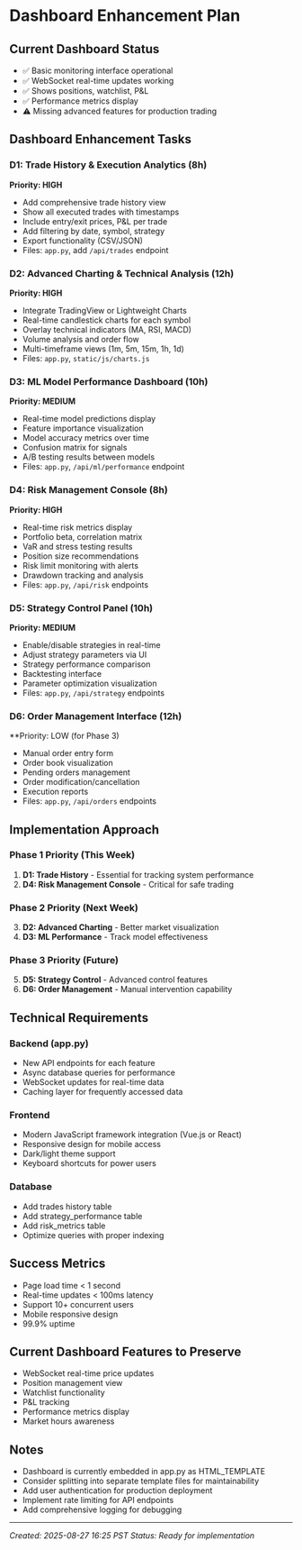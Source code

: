 # Dashboard Enhancement Plan

## Current Dashboard Status
- ✅ Basic monitoring interface operational
- ✅ WebSocket real-time updates working
- ✅ Shows positions, watchlist, P&L
- ✅ Performance metrics display
- ⚠️ Missing advanced features for production trading

## Dashboard Enhancement Tasks

### D1: Trade History & Execution Analytics (8h)
**Priority: HIGH**
- Add comprehensive trade history view
- Show all executed trades with timestamps
- Include entry/exit prices, P&L per trade
- Add filtering by date, symbol, strategy
- Export functionality (CSV/JSON)
- Files: `app.py`, add `/api/trades` endpoint

### D2: Advanced Charting & Technical Analysis (12h)
**Priority: HIGH**
- Integrate TradingView or Lightweight Charts
- Real-time candlestick charts for each symbol
- Overlay technical indicators (MA, RSI, MACD)
- Volume analysis and order flow
- Multi-timeframe views (1m, 5m, 15m, 1h, 1d)
- Files: `app.py`, `static/js/charts.js`

### D3: ML Model Performance Dashboard (10h)
**Priority: MEDIUM**
- Real-time model predictions display
- Feature importance visualization
- Model accuracy metrics over time
- Confusion matrix for signals
- A/B testing results between models
- Files: `app.py`, `/api/ml/performance` endpoint

### D4: Risk Management Console (8h)
**Priority: HIGH**
- Real-time risk metrics display
- Portfolio beta, correlation matrix
- VaR and stress testing results
- Position size recommendations
- Risk limit monitoring with alerts
- Drawdown tracking and analysis
- Files: `app.py`, `/api/risk` endpoints

### D5: Strategy Control Panel (10h)
**Priority: MEDIUM**
- Enable/disable strategies in real-time
- Adjust strategy parameters via UI
- Strategy performance comparison
- Backtesting interface
- Parameter optimization visualization
- Files: `app.py`, `/api/strategy` endpoints

### D6: Order Management Interface (12h)
**Priority: LOW (for Phase 3)
- Manual order entry form
- Order book visualization
- Pending orders management
- Order modification/cancellation
- Execution reports
- Files: `app.py`, `/api/orders` endpoints

## Implementation Approach

### Phase 1 Priority (This Week)
1. **D1: Trade History** - Essential for tracking system performance
2. **D4: Risk Management Console** - Critical for safe trading

### Phase 2 Priority (Next Week)
3. **D2: Advanced Charting** - Better market visualization
4. **D3: ML Performance** - Track model effectiveness

### Phase 3 Priority (Future)
5. **D5: Strategy Control** - Advanced control features
6. **D6: Order Management** - Manual intervention capability

## Technical Requirements

### Backend (app.py)
- New API endpoints for each feature
- Async database queries for performance
- WebSocket updates for real-time data
- Caching layer for frequently accessed data

### Frontend
- Modern JavaScript framework integration (Vue.js or React)
- Responsive design for mobile access
- Dark/light theme support
- Keyboard shortcuts for power users

### Database
- Add trades history table
- Add strategy_performance table
- Add risk_metrics table
- Optimize queries with proper indexing

## Success Metrics
- Page load time < 1 second
- Real-time updates < 100ms latency
- Support 10+ concurrent users
- Mobile responsive design
- 99.9% uptime

## Current Dashboard Features to Preserve
- WebSocket real-time price updates
- Position management view
- Watchlist functionality
- P&L tracking
- Performance metrics display
- Market hours awareness

## Notes
- Dashboard is currently embedded in app.py as HTML_TEMPLATE
- Consider splitting into separate template files for maintainability
- Add user authentication for production deployment
- Implement rate limiting for API endpoints
- Add comprehensive logging for debugging

---
*Created: 2025-08-27 16:25 PST*
*Status: Ready for implementation*